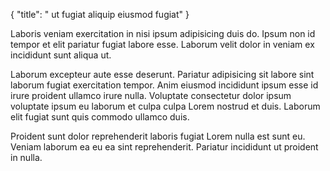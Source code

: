 {
  "title": " ut fugiat aliquip eiusmod fugiat"
}

Laboris veniam exercitation in nisi ipsum adipisicing duis do. Ipsum non id tempor et elit pariatur fugiat labore esse. Laborum velit dolor in veniam ex incididunt sunt aliqua ut.

Laborum excepteur aute esse deserunt. Pariatur adipisicing sit labore sint laborum fugiat exercitation tempor. Anim eiusmod incididunt ipsum esse id irure proident ullamco irure nulla. Voluptate consectetur dolor ipsum voluptate ipsum eu laborum et culpa culpa Lorem nostrud et duis. Laborum elit fugiat sunt quis commodo ullamco duis.

Proident sunt dolor reprehenderit laboris fugiat Lorem nulla est sunt eu. Veniam laborum ea eu ea sint reprehenderit. Pariatur incididunt ut proident in nulla.